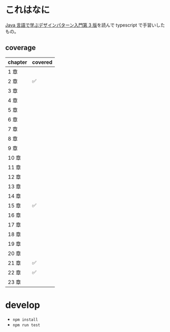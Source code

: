 # これはなに

[Java 言語で学ぶデザインパターン入門第 3 版](https://www.amazon.co.jp/Java%E8%A8%80%E8%AA%9E%E3%81%A7%E5%AD%A6%E3%81%B6%E3%83%87%E3%82%B6%E3%82%A4%E3%83%B3%E3%83%91%E3%82%BF%E3%83%BC%E3%83%B3%E5%85%A5%E9%96%80%E7%AC%AC3%E7%89%88-%E7%B5%90%E5%9F%8E-%E6%B5%A9/dp/4815609802/)を読んで typescript で手習いしたもの。

## coverage

| chapter | covered |
| ------- | ------- |
| 1 章    |         |
| 2 章    | ✅      |
| 3 章    |         |
| 4 章    |         |
| 5 章    |         |
| 6 章    |         |
| 7 章    |         |
| 8 章    |         |
| 9 章    |         |
| 10 章   |         |
| 11 章   |         |
| 12 章   |         |
| 13 章   |         |
| 14 章   |         |
| 15 章   | ✅      |
| 16 章   |         |
| 17 章   |         |
| 18 章   |         |
| 19 章   |         |
| 20 章   |         |
| 21 章   | ✅      |
| 22 章   | ✅      |
| 23 章   |         |

# develop

- `npm install`
- `npm run test`
